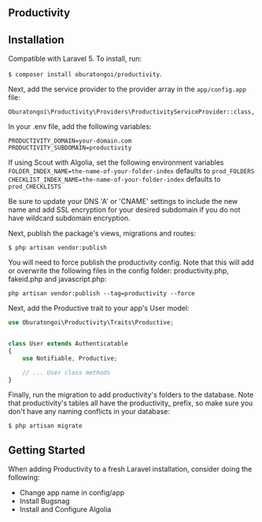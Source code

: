 ## Productivity

## Installation
Compatible with Laravel 5. To install, run:

`$ composer install oburatongoi/productivity`.

Next, add the service provider to the provider array in the `app/config.app` file:

`Oburatongoi\Productivity\Providers\ProductivityServiceProvider::class,`


In your .env file, add the following variables:

`PRODUCTIVITY_DOMAIN=your-domain.com`
`PRODUCTIVITY_SUBDOMAIN=productivity`

If using Scout with Algolia, set the following environment variables
`FOLDER_INDEX_NAME=the-name-of-your-folder-index` defaults to  `prod_FOLDERS`
`CHECKLIST_INDEX_NAME=the-name-of-your-folder-index` defaults to  `prod_CHECKLISTS`

Be sure to update your DNS 'A' or 'CNAME' settings to include the new name and add SSL encryption for your desired subdomain if you do not have wildcard subdomain encryption.

Next, publish the package's views, migrations and routes:

`$ php artisan vendor:publish`

You will need to force publish the productivity config. Note that this will add or overwrite the following files in the config folder: productivity.php, fakeid.php and javascript.php:

`php artisan vendor:publish --tag=productivity --force`

Next, add the Productive trait to your app's User model:

```php
use Oburatongoi\Productivity\Traits\Productive;


class User extends Authenticatable
{
    use Notifiable, Productive;

    // ... User class methods
}
```

Finally, run the migration to add productivity's folders to the database. Note that productivity's tables all have the productivity_ prefix, so make sure you don't have any naming conflicts in your database:

`$ php artisan migrate`

## Getting Started

When adding Productivity to a fresh Laravel installation, consider doing the following:
* Change app name in config/app
* Install Bugsnag
* Install and Configure Algolia
